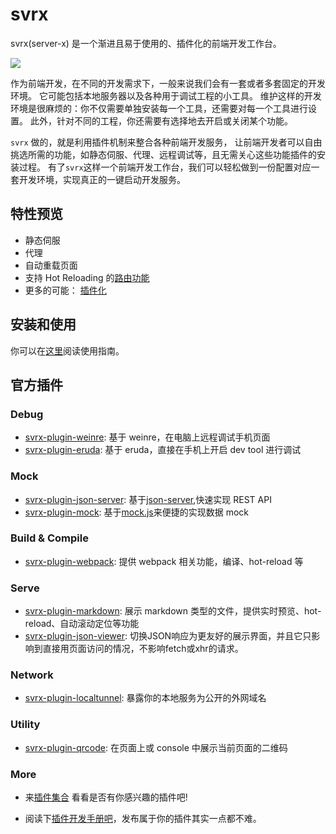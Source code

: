 # svrx

svrx(server-x) 是一个渐进且易于使用的、插件化的前端开发工作台。

![](https://p1.music.126.net/tkkgZQepIA1mvhrv8IzbuA==/109951164358239571.gif)

作为前端开发，在不同的开发需求下，一般来说我们会有一套或者多套固定的开发环境。
它可能包括本地服务器以及各种用于调试工程的小工具。
维护这样的开发环境是很麻烦的：你不仅需要单独安装每一个工具，还需要对每一个工具进行设置。
此外，针对不同的工程，你还需要有选择地去开启或关闭某个功能。

`svrx` 做的，就是利用插件机制来整合各种前端开发服务，
让前端开发者可以自由挑选所需的功能，如静态伺服、代理、远程调试等，且无需关心这些功能插件的安装过程。
有了`svrx`这样一个前端开发工作台，我们可以轻松做到一份配置对应一套开发环境，实现真正的一键启动开发服务。

## 特性预览

- 静态伺服
- 代理
- 自动重载页面
- 支持 Hot Reloading 的[路由功能](./guide/route.md)
- 更多的可能： [插件化](./plugin/usage.md)

## 安装和使用

你可以在[这里](./quick-start.md)阅读使用指南。

## 官方插件

### Debug 

+ [svrx-plugin-weinre](https://github.com/svrxjs/svrx-plugin-weinre): 
    基于 weinre，在电脑上远程调试手机页面
+ [svrx-plugin-eruda](https://github.com/svrxjs/svrx-plugin-eruda): 
    基于 eruda，直接在手机上开启 dev tool 进行调试

### Mock

+ [svrx-plugin-json-server](https://github.com/svrxjs/svrx-plugin-json-server): 
    基于[json-server](https://github.com/typicode/json-server),快速实现 REST API
+ [svrx-plugin-mock](https://github.com/svrxjs/svrx-plugin-mock): 
    基于[mock.js](http://mockjs.com/)来便捷的实现数据 mock

### Build & Compile

+ [svrx-plugin-webpack](https://github.com/svrxjs/svrx-plugin-webpack):
    提供 webpack 相关功能，编译、hot-reload 等

### Serve

+ [svrx-plugin-markdown](https://github.com/svrxjs/svrx-plugin-markdown): 
    展示 markdown 类型的文件，提供实时预览、hot-reload、自动滚动定位等功能
+ [svrx-plugin-json-viewer](https://github.com/svrxjs/svrx-plugin-json-viewer): 
    切换JSON响应为更友好的展示界面，并且它只影响到直接用页面访问的情况，不影响fetch或xhr的请求。

    

### Network

+ [svrx-plugin-localtunnel](https://github.com/svrxjs/svrx-plugin-localtunnel): 
    暴露你的本地服务为公开的外网域名

### Utility

+ [svrx-plugin-qrcode](https://github.com/svrxjs/svrx-plugin-qrcode): 
    在页面上或 console 中展示当前页面的二维码


### More

- 来[插件集合](https://svrx.io/plugin?query=svrx-plugin-) 看看是否有你感兴趣的插件吧!

- 阅读下[插件开发手册吧](./plugin/contribution.md)，发布属于你的插件其实一点都不难。


